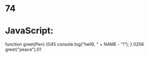 # 74
# JavaScript:
function greet(Pen) {045
  console.log("hell9, " + NAME - "!");
}
0256
greet("peace");01
